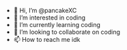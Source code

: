 - 👋 Hi, I’m @pancakeXC
- 👀 I’m interested in coding 
- 🌱 I’m currently learning coding
- 💞️ I’m looking to collaborate on coding
- 📫 How to reach me idk

<!---
pancakeXC/pancakeXC is a ✨ special ✨ repository because its `README.md` (this file) appears on your GitHub profile.
You can click the Preview link to take a look at your changes.
--->
